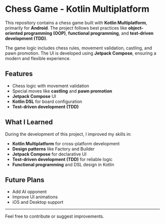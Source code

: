 # Chess Game - Kotlin Multiplatform

This repository contains a chess game built with **Kotlin Multiplatform**, primarily for **Android**. The project follows best practices like **object-oriented programming (OOP)**, **functional programming**, and **test-driven development (TDD)**.

The game logic includes chess rules, movement validation, castling, and pawn promotion. The UI is developed using **Jetpack Compose**, ensuring a modern and flexible experience.

## Features
- Chess logic with movement validation  
- Special moves like **castling** and **pawn promotion**  
- **Jetpack Compose** UI  
- **Kotlin DSL** for board configuration  
- **Test-driven development (TDD)**  

## What I Learned
During the development of this project, I improved my skills in:
- **Kotlin Multiplatform** for cross-platform development  
- **Design patterns** like Factory and Builder  
- **Jetpack Compose** for declarative UI  
- **Test-driven development (TDD)** for reliable logic  
- **Functional programming** and DSL design in Kotlin  

## Future Plans
- Add AI opponent  
- Improve UI animations  
- iOS and Desktop support  

---

Feel free to contribute or suggest improvements.  

